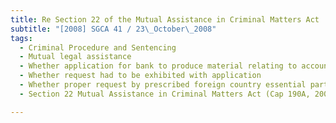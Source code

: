 ```yaml
---
title: Re Section 22 of the Mutual Assistance in Criminal Matters Act 
subtitle: "[2008] SGCA 41 / 23\_October\_2008"
tags:
  - Criminal Procedure and Sentencing
  - Mutual legal assistance
  - Whether application for bank to produce material relating to account of client should be granted
  - Whether request had to be exhibited with application
  - Whether proper request by prescribed foreign country essential part of application
  - Section 22 Mutual Assistance in Criminal Matters Act (Cap 190A, 2001 Rev Ed)

---
```


